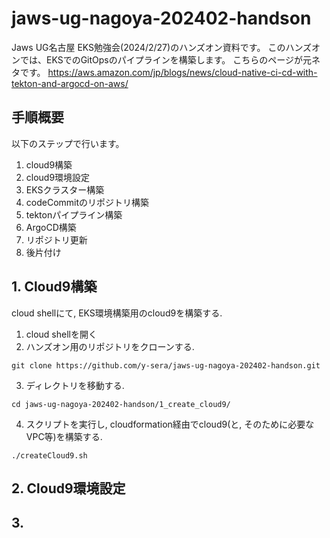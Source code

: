 # jaws-ug-nagoya-202402-handson
Jaws UG名古屋 EKS勉強会(2024/2/27)のハンズオン資料です。
このハンズオンでは、EKSでのGitOpsのパイプラインを構築します。
こちらのページが元ネタです。
https://aws.amazon.com/jp/blogs/news/cloud-native-ci-cd-with-tekton-and-argocd-on-aws/

## 手順概要
以下のステップで行います。
1. cloud9構築
2. cloud9環境設定
3. EKSクラスター構築
3. codeCommitのリポジトリ構築
4. tektonパイプライン構築
5. ArgoCD構築
6. リポジトリ更新
7. 後片付け

## 1. Cloud9構築
cloud shellにて, EKS環境構築用のcloud9を構築する.
1. cloud shellを開く
2. ハンズオン用のリポジトリをクローンする.
```
git clone https://github.com/y-sera/jaws-ug-nagoya-202402-handson.git
```
3. ディレクトリを移動する.
```
cd jaws-ug-nagoya-202402-handson/1_create_cloud9/
```
4. スクリプトを実行し, cloudformation経由でcloud9(と, そのために必要なVPC等)を構築する.
```
./createCloud9.sh
```

## 2. Cloud9環境設定

## 3. 

